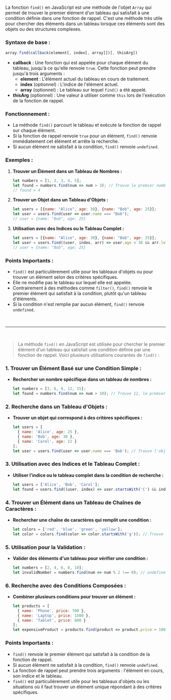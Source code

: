 La fonction `find()` en JavaScript est une méthode de l'objet `Array` qui permet de trouver le premier élément d'un tableau qui satisfait à une condition définie dans une fonction de rappel. C'est une méthode très utile pour chercher des éléments dans un tableau lorsque ces éléments sont des objets ou des structures complexes.

### Syntaxe de base :
```javascript
array.find(callback(element[, index[, array]])[, thisArg])
```

- **callback** : Une fonction qui est appelée pour chaque élément du tableau, jusqu'à ce qu'elle renvoie `true`. Cette fonction peut prendre jusqu'à trois arguments :
  - **element** : L'élément actuel du tableau en cours de traitement.
  - **index** (optionnel) : L'indice de l'élément actuel.
  - **array** (optionnel) : Le tableau sur lequel `find()` a été appelé.
- **thisArg** (optionnel) : Une valeur à utiliser comme `this` lors de l'exécution de la fonction de rappel.

### Fonctionnement :
- La méthode `find()` parcourt le tableau et exécute la fonction de rappel sur chaque élément.
- Si la fonction de rappel renvoie `true` pour un élément, `find()` renvoie immédiatement cet élément et arrête la recherche.
- Si aucun élément ne satisfait à la condition, `find()` renvoie `undefined`.

### Exemples :

1. **Trouver un Élément dans un Tableau de Nombres :**
   ```javascript
   let numbers = [1, 2, 3, 4, 5];
   let found = numbers.find(num => num > 3); // Trouve le premier nombre supérieur à 3
   // found = 4
   ```

2. **Trouver un Objet dans un Tableau d'Objets :**
   ```javascript
   let users = [{name: "Alice", age: 30}, {name: "Bob", age: 25}];
   let user = users.find(user => user.name === "Bob");
   // user = {name: "Bob", age: 25}
   ```

3. **Utilisation avec des Indices ou le Tableau Complet :**
   ```javascript
   let users = [{name: "Alice", age: 30}, {name: "Bob", age: 25}];
   let user = users.find((user, index, arr) => user.age < 30 && arr.length > 1);
   // user = {name: "Bob", age: 25}
   ```

### Points Importants :
- `find()` est particulièrement utile pour les tableaux d'objets ou pour trouver un élément selon des critères spécifiques.
- Elle ne modifie pas le tableau sur lequel elle est appelée.
- Contrairement à des méthodes comme `filter()`, `find()` renvoie le premier élément qui satisfait à la condition, plutôt qu'un tableau d'éléments.
- Si la condition n'est remplie par aucun élément, `find()` renvoie `undefined`.

<br>

<hr>

<br>

>La méthode `find()` en JavaScript est utilisée pour chercher le premier élément d'un tableau qui satisfait une condition définie par une fonction de rappel. Voici plusieurs utilisations courantes de `find()` :

### 1. Trouver un Élément Basé sur une Condition Simple :
- **Rechercher un nombre spécifique dans un tableau de nombres :**
  ```javascript
  let numbers = [3, 6, 9, 12, 15];
  let found = numbers.find(num => num > 10); // Trouve 12, le premier nombre supérieur à 10
  ```

### 2. Recherche dans un Tableau d'Objets :
- **Trouver un objet qui correspond à des critères spécifiques :**
  ```javascript
  let users = [
    { name: 'Alice', age: 25 },
    { name: 'Bob', age: 30 },
    { name: 'Carol', age: 22 }
  ];
  let user = users.find(user => user.name === 'Bob'); // Trouve l'objet utilisateur pour Bob
  ```

### 3. Utilisation avec des Indices et le Tableau Complet :
- **Utiliser l'indice ou le tableau complet dans la condition de recherche :**
  ```javascript
  let users = ['Alice', 'Bob', 'Carol'];
  let found = users.find((user, index) => user.startsWith('C') && index > 1); // Trouve 'Carol'
  ```

### 4. Trouver un Élément dans un Tableau de Chaînes de Caractères :
- **Rechercher une chaîne de caractères qui remplit une condition :**
  ```javascript
  let colors = ['red', 'blue', 'green', 'yellow'];
  let color = colors.find(color => color.startsWith('g')); // Trouve 'green'
  ```

### 5. Utilisation pour la Validation :
- **Valider des éléments d'un tableau pour vérifier une condition :**
  ```javascript
  let numbers = [2, 4, 6, 8, 10];
  let invalidNumber = numbers.find(num => num % 2 !== 0); // undefined, car tous les nombres sont pairs
  ```

### 6. Recherche avec des Conditions Composées :
- **Combiner plusieurs conditions pour trouver un élément :**
  ```javascript
  let products = [
    { name: 'Phone', price: 700 },
    { name: 'Laptop', price: 1500 },
    { name: 'Tablet', price: 800 }
  ];
  let expensiveProduct = products.find(product => product.price > 1000); // Trouve le 'Laptop'
  ```

### Points Importants :
- `find()` renvoie le premier élément qui satisfait à la condition de la fonction de rappel.
- Si aucun élément ne satisfait à la condition, `find()` renvoie `undefined`.
- La fonction de rappel peut prendre trois arguments : l'élément en cours, son indice et le tableau.
- `find()` est particulièrement utile pour les tableaux d'objets ou les situations où il faut trouver un élément unique répondant à des critères spécifiques.